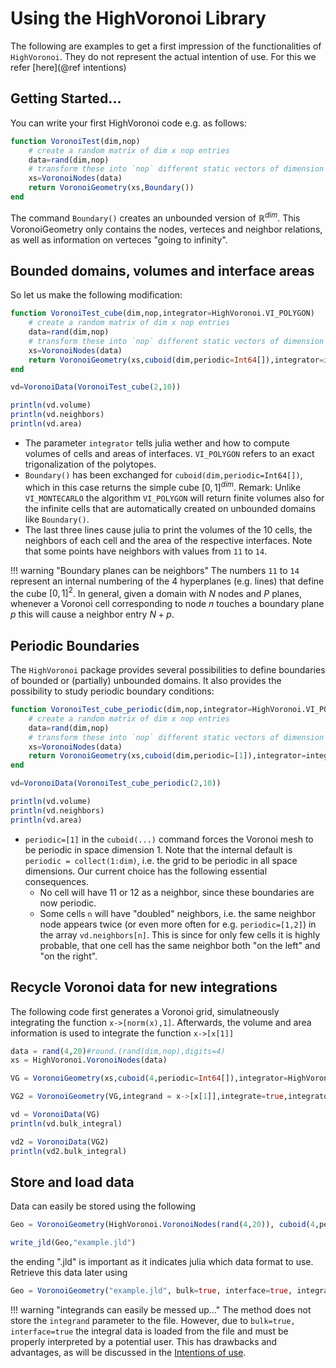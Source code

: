 # Using the HighVoronoi Library

The following are examples to get a first impression of the functionalities of `HighVoronoi`. They do not represent the actual intention of use. For this we refer [here](@ref intentions)

## Getting Started...

You can write your first HighVoronoi code e.g. as follows:
```julia
function VoronoiTest(dim,nop)
    # create a random matrix of dim x nop entries
    data=rand(dim,nop)
    # transform these into `nop` different static vectors of dimension `dim`
    xs=VoronoiNodes(data)
    return VoronoiGeometry(xs,Boundary())
end
```
The command ```Boundary()``` creates an unbounded version of $\mathbb R^{dim}$. This VoronoiGeometry only contains the nodes, verteces and neighbor relations, as well as information on verteces "going to infinity".

## Bounded domains, volumes and interface areas

So let us make the following modification:
```julia
function VoronoiTest_cube(dim,nop,integrator=HighVoronoi.VI_POLYGON)
    # create a random matrix of dim x nop entries
    data=rand(dim,nop)
    # transform these into `nop` different static vectors of dimension `dim`
    xs=VoronoiNodes(data)
    return VoronoiGeometry(xs,cuboid(dim,periodic=Int64[]),integrator=integrator)
end

vd=VoronoiData(VoronoiTest_cube(2,10))

println(vd.volume)
println(vd.neighbors)
println(vd.area)
```
- The parameter `integrator` tells julia wether and how to compute volumes of cells and areas of interfaces. `VI_POLYGON` refers to an exact trigonalization of the polytopes. 
- `Boundary()` has been exchanged for `cuboid(dim,periodic=Int64[])`, which in this case returns the simple cube $[0,1]^{dim}$. Remark: Unlike `VI_MONTECARLO` the algorithm `VI_POLYGON`  will return finite volumes also for the infinite cells that are automatically created on unbounded domains like `Boundary()`. 
- The last three lines cause julia to print the volumes of the 10 cells, the neighbors of each cell and the area of the respective interfaces. Note that some points have neighbors with values from `11` to `14`. 

!!! warning "Boundary planes can be neighbors"
    The numbers `11` to `14` represent an internal numbering of the 4 hyperplanes (e.g. lines) that define the cube $[0,1]^2$. In general, given a domain with $N$ nodes and $P$ planes, whenever a Voronoi cell corresponding to node $n$ touches a boundary plane $p$ this will cause a neighbor entry $N+p$.  

## Periodic Boundaries

The `HighVoronoi` package provides several possibilities to define boundaries of bounded or (partially) unbounded domains. It also provides the possibility to study periodic boundary conditions:
```julia
function VoronoiTest_cube_periodic(dim,nop,integrator=HighVoronoi.VI_POLYGON)
    # create a random matrix of dim x nop entries
    data=rand(dim,nop)
    # transform these into `nop` different static vectors of dimension `dim`
    xs=VoronoiNodes(data)
    return VoronoiGeometry(xs,cuboid(dim,periodic=[1]),integrator=integrator)
end

vd=VoronoiData(VoronoiTest_cube_periodic(2,10))

println(vd.volume)
println(vd.neighbors)
println(vd.area)
```
- `periodic=[1]` in the `cuboid(...)` command forces the Voronoi mesh to be periodic in space dimension $1$. Note that the internal default is `periodic = collect(1:dim)`, i.e. the grid to be periodic in all space dimensions. Our current choice has the following essential consequences.   
    * No cell will have $11$ or $12$ as a neighbor, since these boundaries are now periodic. 
    * Some cells `n` will have "doubled" neighbors, i.e. the same neighbor node appears twice (or even more often for e.g. `periodic=[1,2]`) in the array  `vd.neighbors[n]`. This is since for only few cells it is highly probable, that one cell has the same neighbor both "on the left" and "on the right".


## Recycle Voronoi data for new integrations

The following code first generates a Voronoi grid, simulatneously integrating the function `x->[norm(x),1]`. Afterwards, the volume and area information is used to integrate the function `x->[x[1]]`

```julia
data = rand(4,20)#round.(rand(dim,nop),digits=4)
xs = HighVoronoi.VoronoiNodes(data)

VG = VoronoiGeometry(xs,cuboid(4,periodic=Int64[]),integrator=HighVoronoi.VI_POLYGON,integrand = x->[norm(x),1])

VG2 = VoronoiGeometry(VG,integrand = x->[x[1]],integrate=true,integrator=HighVoronoi.VI_HEURISTIC)

vd = VoronoiData(VG)
println(vd.bulk_integral)

vd2 = VoronoiData(VG2)
println(vd2.bulk_integral)
```


## Store and load data

Data can easily be stored using the following 
```julia
Geo = VoronoiGeometry(HighVoronoi.VoronoiNodes(rand(4,20)), cuboid(4,periodic=Int64[]), integrator=HighVoronoi.VI_POLYGON, integrand = x->[norm(x),1])

write_jld(Geo,"example.jld")
```
the ending ".jld" is important as it indicates julia which data format to use. Retrieve this data later using
```julia
Geo = VoronoiGeometry("example.jld", bulk=true, interface=true, integrand = x->[norm(x),1])
```

!!! warning "integrands can easily be messed up..."
    The method does not store the `integrand` parameter to the file. However, due to `bulk=true, interface=true` the integral data is loaded from the file and must be properly interpreted by a potential user. This has drawbacks and advantages, as will be discussed in the [Intentions of use](showcase/).




